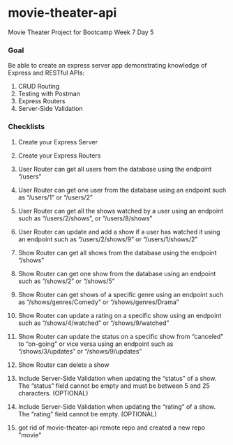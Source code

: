 # movie-theater-api
Movie Theater Project for Bootcamp Week 7 Day 5

### Goal
Be able to create an express server app demonstrating knowledge of Express and RESTful APIs:

1. CRUD Routing
2. Testing with Postman
3. Express Routers
4. Server-Side Validation

### Checklists

1. Create your Express Server
2. Create your Express Routers
3. User Router can get all users from the database using the endpoint “/users”
4. User Router can get one user from the database using an endpoint such as “/users/1” or “/users/2”
5. User Router can get all the shows watched by a user using an endpoint such as “/users/2/shows”, or “/users/8/shows”
6. User Router can update and add a show if a user has watched it using an endpoint such as “/users/2/shows/9” or “/users/1/shows/2”
7. Show Router can get all shows from the database using the endpoint “/shows”
8. Show Router can get one show from the database using an endpoint such as “/shows/2” or “/shows/5”
9. Show Router can get shows of a specific genre using an endpoint such as “/shows/genres/Comedy“ or “/shows/genres/Drama”
10. Show Router can update a rating on a specific show using an endpoint such as “/shows/4/watched” or “/shows/9/watched”
11. Show Router can update the status on a specific show from “canceled” to “on-going” or vice versa using an endpoint such as “/shows/3/updates” or “/shows/9/updates”
12. Show Router can delete a show
13. Include Server-Side Validation when updating the “status” of a show. The “status” field cannot be empty and must be between 5 and 25 characters. (OPTIONAL)
14. Include Server-Side Validation when updating the “rating” of a show. The “rating” field cannot be empty.  (OPTIONAL)

15. got rid of movie-theater-api remote repo and created a new repo "movie"
